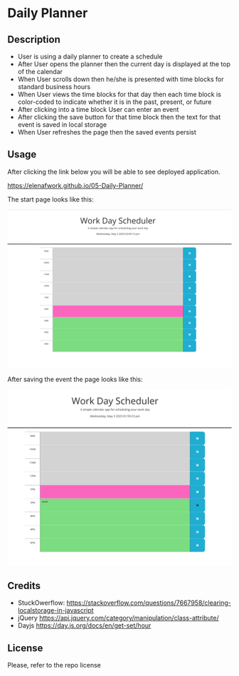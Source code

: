 # Daily Planner


## Description

- User is using a daily planner to create a schedule
- After User opens the planner then the current day is displayed at the top of the calendar
- When User scrolls down then he/she is presented with time blocks for standard business hours
- When User views the time blocks for that day then each time block is color-coded to indicate whether it is in the past, present, or future
- After clicking into a time block User can enter an event
- After clicking the save button for that time block then  the text for that event is saved in local storage
- When User refreshes the page then the saved events persist


## Usage
 
 After clicking the link below you will be able to see deployed application.

  https://elenafwork.github.io/05-Daily-Planner/

  The start page looks like this:
  <p align="left">
  <img src="assets/images/start-page.png" width="600" title="webpage">

  After saving the event the page looks like this:

<p align="left">
  <img src="assets/images/saved-event.png" width="600" title="webpage">


## Credits

- StuckOwerflow:
https://stackoverflow.com/questions/7667958/clearing-localstorage-in-javascript
- jQuery https://api.jquery.com/category/manipulation/class-attribute/
- Dayjs https://day.js.org/docs/en/get-set/hour


## License

Please, refer to the repo license

